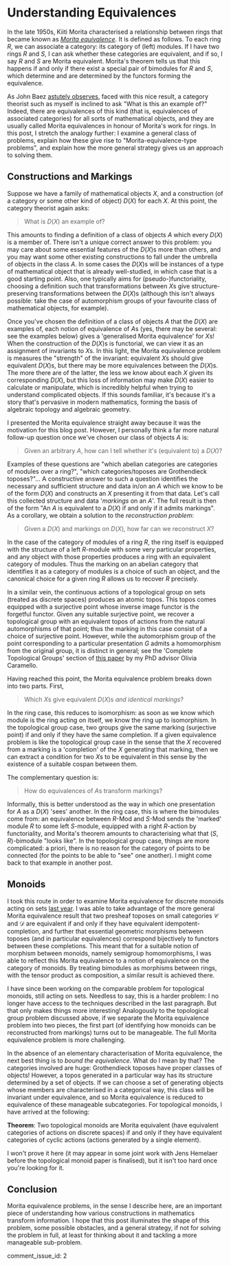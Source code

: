 # Understanding Equivalences

In the late 1950s, Kiiti Morita characterised a relationship between rings that became known as *[Morita equivalence](https://en.wikipedia.org/wiki/Morita_equivalence)*. It is defined as follows. To each ring $R$, we can associate a category: its category of (left) modules. If I have two rings $R$ and $S$, I can ask whether these categories are equivalent, and if so, I say $R$ and $S$ are Morita equivalent. Morita's theorem tells us that this happens if and only if there exist a special pair of bimodules for $R$ and $S$, which determine and are determined by the functors forming the equivalence.

As John Baez [astutely observes](https://twitter.com/johncarlosbaez/status/1254444148016312320), faced with this nice result, a category theorist such as myself is inclined to ask "What is this an example of?" Indeed, there are equivalences of this kind (that is, equivalences of associated categories) for all sorts of mathematical objects, and they are usually called Morita equivalences in honour of Morita's work for rings. In this post, I stretch the analogy further: I examine a general class of problems, explain how these give rise to "Morita-equivalence-type problems", and explain how the more general strategy gives us an approach to solving them.

## Constructions and Markings

Suppose we have a family of mathematical objects $X$, and a construction (of a category or some other kind of object) $D(X)$ for each $X$. At this point, the category theorist again asks:

> What is $D(X)$ an example of?

This amounts to finding a definition of a class of objects $A$ which every $D(X)$ is a member of. There isn't a unique correct answer to this problem: you may care about some essential features of the $D(X)$s more than others, and you may want some other existing constructions to fall under the umbrella of objects in the class $A$. In some cases the $D(X)$s will be instances of a type of mathematical object that is already well-studied, in which case that is a good starting point. Also, one typically aims for (pseudo-)functoriality, choosing a definition such that transformations between $X$s give structure-preserving transformations between the $D(X)$s (although this isn't always possible: take the case of automorphism groups of your favourite class of mathematical objects, for example).

Once you've chosen the definition of a class of objects $A$ that the $D(X)$ are examples of, each notion of equivalence of $A$s (yes, there may be several: see the examples below) gives a 'generalised Morita equivalence' for $X$s! When the construction of the $D(X)$s is functorial, we can view it as an assignment of invariants to $X$s. In this light, the Morita equivalence problem is measures the "strength" of the invariant: equivalent $X$s should give equivalent $D(X)$s, but there may be more equivalences between the $D(X)$s. The more there are of the latter, the less we know about each $X$ given its corresponding $D(X)$, but this loss of information may make $D(X)$ easier to calculate or manipulate, which is incredibly helpful when trying to understand complicated objects. If this sounds familiar, it's because it's a story that's pervasive in modern mathematics, forming the basis of algebraic topology and algebraic geometry.

I presented the Morita equivalence straight away because it was the motivation for this blog post. However, I personally think a far more natural follow-up question once we've chosen our class of objects $A$ is:

> Given an arbitrary $A$, how can I tell whether it's (equivalent to) a $D(X)$?

Examples of these questions are "which abelian categories are categories of modules over a ring?", "which categories/toposes are Grothendieck toposes?"... A constructive answer to such a question identifies the necessary and sufficient structure and data in/on an $A$ which we know to be of the form $D(X)$ and constructs an $X$ presenting it from that data. Let's call this collected structure and data '*markings* on an *A*'. The full result is then of the form "An $A$ is equivalent to a $D(X)$ if and only if it admits markings". As a corollary, we obtain a solution to the *reconstruction problem*:

> Given a $D(X)$ and markings on $D(X)$, how far can we reconstruct $X$?

In the case of the category of modules of a ring $R$, the ring itself is equipped with the structure of a left $R$-module with some very particular properties, and any object with those properties produces a ring with an equivalent category of modules. Thus the marking on an abelian category that identifies it as a category of modules is a choice of such an object, and the canonical choice for a given ring $R$ allows us to recover $R$ precisely.

In a similar vein, the continuous actions of a topological group on sets (treated as discrete spaces) produces an atomic topos. This topos comes equipped with a surjective point whose inverse image functor is the forgetful functor. Given any suitable surjective point, we recover a topological group with an equivalent topos of actions from the natural automorphisms of that point; thus the marking in this case consist of a choice of surjective point. However, while the automorphism group of the point corresponding to a particular presentation $G$ admits a homomorphism from the original group, it is distinct in general; see the 'Complete Topological Groups' section of [this paper](https://arxiv.org/abs/1301.0300) by my PhD advisor Olivia Caramello. 

Having reached this point, the Morita equivalence problem breaks down into two parts. First,

> Which $X$s give equivalent $D(X)$s *and identical markings*?

In the ring case, this reduces to isomorphism: as soon as we know which module is the ring acting on itself, we know the ring up to isomorphism. In the topological group case, two groups give the same marking (surjective point) if and only if they have the same completion. If a given equivalence problem is like the topological group case in the sense that the $X$ recovered from a marking is a 'completion' of the $X$ generating that marking, then we can extract a condition for two $X$s to be equivalent in this sense by the existence of a suitable cospan between them.

The complementary question is:

> How do equivalences of $A$s transform markings?

Informally, this is better understood as the way in which one presentation for $A$ as a $D(X)$ 'sees' another. In the ring case, this is where the bimodules come from: an equivalence between $R$-Mod and $S$-Mod sends the 'marked' module $R$ to some left $S$-module, equipped with a right $R$-action by functoriality, and Morita's theorem amounts to characterising what that $(S,R)$-bimodule "looks like". In the topological group case, things are more complicated: a priori, there is no reason for the category of points to be connected (for the points to be able to "see" one another). I might come back to that example in another post.

## Monoids

I took this route in order to examine Morita equivalence for discrete monoids acting on sets [last year](https://arxiv.org/abs/1905.10277). I was able to take advantage of the more general Morita equivalence result that two presheaf toposes on small categories $\mathcal{C}$ and $\mathcal{D}$ are equivalent if and only if they have equivalent idempotent-completion, and further that essential geometric morphisms between toposes (and in particular equivalences) correspond bijectively to functors between these completions. This meant that for a suitable notion of morphism between monoids, namely semigroup homomorphisms, I was able to reflect this Morita equivalence to a notion of equivalence on the category of monoids. By treating bimodules as morphisms between rings, with the tensor product as composition, a similar result is achieved there.

I have since been working on the comparable problem for topological monoids, still acting on sets. Needless to say, this is a harder problem: I no longer have access to the techniques described in the last paragraph. But that only makes things more interesting! Analogously to the topological group problem discussed above, if we separate the Morita equivalence problem into two pieces, the first part (of identifying how monoids can be reconstructed from markings) turns out to be manageable. The full Morita equivalence problem is more challenging.

In the absence of an elementary characterisation of Morita equivalence, the next best thing is to *bound the equivalence*. What do I mean by that? The categories involved are huge: Grothendieck toposes have proper classes of objects! However, a topos generated in a particular way has its structure determined by a set of objects. If we can choose a set of generating objects whose members are characterised in a categorical way, this class will be invariant under equivalence, and so Morita equivalence is reduced to equivalence of these manageable subcategories. For topological monoids, I have arrived at the following:

**Theorem**: Two topological monoids are Morita equivalent (have equivalent categories of actions on discrete spaces) if and only if they have equivalent categories of cyclic actions (actions generated by a single element).

I won't prove it here (it may appear in some joint work with Jens Hemelaer before the topological monoid paper is finalised), but it isn't too hard once you're looking for it.

## Conclusion

Morita equivalence problems, in the sense I describe here, are an important piece of understanding how various constructions in mathematics transform information. I hope that this post illuminates the shape of this problem, some possible obstacles, and a general strategy, if not for solving the problem in full, at least for thinking about it and tackling a more manageable sub-problem.

comment_issue_id: 2
